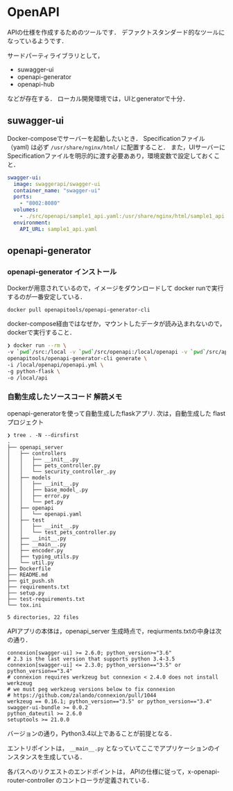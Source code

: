 # OpenAPI

APIの仕様を作成するためのツールです．
デファクトスタンダード的なツールになっているようです．

サードパーティライブラリとして，
- suwagger-ui
- openapi-generator
- openapi-hub

などが存在する．
ローカル開発環境では，UIとgeneratorで十分．

## suwagger-ui
Docker-composeでサーバーを起動したいとき．
Specificationファイル（yaml) は必ず `/usr/share/nginx/html/` に配置すること．
また，UIサーバーにSpecificationファイルを明示的に渡す必要ああり，環境変数で設定しておくこと．

```docker-compose.yml
swagger-ui:
  image: swaggerapi/swagger-ui
  container_name: "swagger-ui"
  ports:
    - "8002:8080"
  volumes:
    - ./src/openapi/sample1_api.yaml:/usr/share/nginx/html/sample1_api.yaml
  environment:
    API_URL: sample1_api.yaml
```


## openapi-generator
### openapi-generator インストール

Dockerが用意されているので，イメージをダウンロードして docker runで実行するのが一番安定している．

`docker pull openapitools/openapi-generator-cli`

docker-compose経由ではなぜか，マウントしたデータが読み込まれないので，dockerで実行すること．

```sh
❯ docker run --rm \
-v `pwd`/src:/local -v `pwd`/src/openapi:/local/openapi -v `pwd`/src/api:/local/api \
openapitools/openapi-generator-cli generate \
-i /local/openapi/openapi.yml \
-g python-flask \
-o /local/api

```


### 自動生成したソースコード 解読メモ
openapi-generatorを使って自動生成したflaskアプリ.
次は，自動生成した flast プロジェクト
```
❯ tree . -N --dirsfirst
.
├── openapi_server
│   ├── controllers
│   │   ├── __init__.py
│   │   ├── pets_controller.py
│   │   └── security_controller_.py
│   ├── models
│   │   ├── __init__.py
│   │   ├── base_model_.py
│   │   ├── error.py
│   │   └── pet.py
│   ├── openapi
│   │   └── openapi.yaml
│   ├── test
│   │   ├── __init__.py
│   │   └── test_pets_controller.py
│   ├── __init__.py
│   ├── __main__.py
│   ├── encoder.py
│   ├── typing_utils.py
│   └── util.py
├── Dockerfile
├── README.md
├── git_push.sh
├── requirements.txt
├── setup.py
├── test-requirements.txt
└── tox.ini

5 directories, 22 files
```

APIアプリの本体は，openapi_server
生成時点で，reqiurments.txtの中身は次の通り．

```
connexion[swagger-ui] >= 2.6.0; python_version>="3.6"
# 2.3 is the last version that supports python 3.4-3.5
connexion[swagger-ui] <= 2.3.0; python_version=="3.5" or python_version=="3.4"
# connexion requires werkzeug but connexion < 2.4.0 does not install werkzeug
# we must peg werkzeug versions below to fix connexion
# https://github.com/zalando/connexion/pull/1044
werkzeug == 0.16.1; python_version=="3.5" or python_version=="3.4"
swagger-ui-bundle >= 0.0.2
python_dateutil >= 2.6.0
setuptools >= 21.0.0
```

バージョンの通り，Python3.4以上であることが前提となる．


エントリポイントは， `__main__.py` となっていてここでアプリケーションのインスタンスを生成している．

各パスへのリクエストのエンドポイントは，
APIの仕様に従って，x-openapi-router-controller のコントローラが定義されている．
